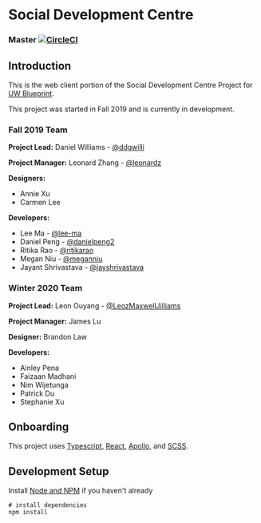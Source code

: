 # Social Development Centre

### Master [![CircleCI](https://circleci.com/gh/uwblueprint/sdc-web/tree/master.svg?style=shield)](https://circleci.com/gh/uwblueprint/sdc-web/tree/master)

## Introduction

This is the web client portion of the Social Development Centre Project for [UW Blueprint](https://https://uwblueprint.org/).

This project was started in Fall 2019 and is currently in development.

### Fall 2019 Team

**Project Lead:** Daniel Williams - [@ddgwilli](https://github.com/ddgwilli)

**Project Manager:** Leonard Zhang - [@leonardz](https://github.com/leonardz)

**Designers:**

- Annie Xu
- Carmen Lee

**Developers:**

- Lee Ma - [@lee-ma](https://github.com/lee-ma)
- Daniel Peng - [@danielpeng2](https://github.com/danielpeng2)
- Ritika Rao - [@ritikarao](https://github.com/ritikarao)
- Megan Niu - [@meganniu](https://github.com/meganniu)
- Jayant Shrivastava - [@jayshrivastava](https://github.com/jayshrivastava)

### Winter 2020 Team

**Project Lead:** Leon Ouyang - [@LeozMaxwellJilliams](https://github.com/LeozMaxwellJilliams)

**Project Manager:** James Lu

**Designer:** Brandon Law

**Developers:**
* Ainley Pena
* Faizaan Madhani
* Nim Wijetunga
* Patrick Du
* Stephanie Xu

## Onboarding

This project uses [Typescript](https://www.typescriptlang.org/), [React](https://reactjs.org/), [Apollo](https://www.apollographql.com/docs/react/), and [SCSS](https://sass-lang.com/).

## Development Setup

Install [Node and NPM](https://nodejs.org/dist/v10.15.0/node-v10.15.0.pkg)
if you haven't already

```
# install dependencies
npm install
```
